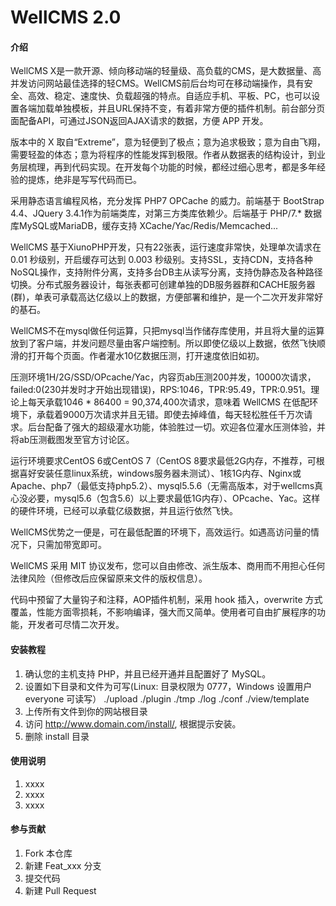 # WellCMS 2.0

#### 介绍
WellCMS X是一款开源、倾向移动端的轻量级、高负载的CMS，是大数据量、高并发访问网站最佳选择的轻CMS。WellCMS前后台均可在移动端操作，具有安全、高效、稳定、速度快、负载超强的特点。自适应手机、平板、PC，也可以设置各端加载单独模板，并且URL保持不变，有着非常方便的插件机制。前台部分页面配备API，可通过JSON返回AJAX请求的数据，方便 APP 开发。

版本中的 X 取自“Extreme”，意为轻便到了极点；意为追求极致；意为自由飞翔，需要轻盈的体态；意为将程序的性能发挥到极限。作者从数据表的结构设计，到业务层梳理，再到代码实现。在开发每个功能的时候，都经过细心思考，都是多年经验的提炼，绝非是写写代码而已。

采用静态语言编程风格，充分发挥 PHP7 OPCache 的威力。前端基于 BootStrap 4.4、JQuery 3.4.1作为前端类库，对第三方类库依赖少。后端基于 PHP/7.* 数据库MySQL或MariaDB，缓存支持 XCache/Yac/Redis/Memcached...

WellCMS 基于XiunoPHP开发，只有22张表，运行速度非常快，处理单次请求在 0.01 秒级别，开启缓存可达到 0.003 秒级别。支持SSL，支持CDN，支持各种NoSQL操作，支持附件分离，支持多台DB主从读写分离，支持伪静态及各种路径切换。分布式服务器设计，每张表都可创建单独的DB服务器群和CACHE服务器(群)，单表可承载高达亿级以上的数据，方便部署和维护，是一个二次开发非常好的基石。

WellCMS不在mysql做任何运算，只把mysql当作储存库使用，并且将大量的运算放到了客户端，并发问题尽量由客户端控制。所以即使亿级以上数据，依然飞快顺滑的打开每个页面。作者灌水10亿数据压测，打开速度依旧如初。

压测环境1H/2G/SSD/OPcache/Yac，内容页ab压测200并发，10000次请求，failed:0(230并发时才开始出现错误)，RPS:1046，TPR:95.49，TPR:0.951。理论上每天承载1046 * 86400 = 90,374,400次请求，意味着 WellCMS 在低配环境下，承载着9000万次请求并且无错。即使去掉峰值，每天轻松胜任千万次请求。后台配备了强大的超级灌水功能，体验胜过一切。欢迎各位灌水压测体验，并将ab压测截图发至官方讨论区。

运行环境要求CentOS 6或CentOS 7（CentOS 8要求最低2G内存，不推荐，可根据喜好安装任意linux系统，windows服务器未测试）、1核1G内存、Nginx或Apache、php7（最低支持php5.2）、mysql5.5.6（无需高版本，对于wellcms真心没必要，mysql5.6（包含5.6）以上要求最低1G内存）、OPcache、Yac。这样的硬件环境，已经可以承载亿级数据，并且运行依然飞快。

WellCMS优势之一便是，可在最低配置的环境下，高效运行。如遇高访问量的情况下，只需加带宽即可。

WellCMS 采用 MIT 协议发布，您可以自由修改、派生版本、商用而不用担心任何法律风险（但修改后应保留原来文件的版权信息）。


代码中预留了大量钩子和注释，AOP插件机制，采用 hook 插入，overwrite 方式覆盖，性能方面零损耗，不影响编译，强大而又简单。使用者可自由扩展程序的功能，开发者可尽情二次开发。

#### 安装教程

1. 确认您的主机支持 PHP，并且已经开通并且配置好了 MySQL。
3. 设置如下目录和文件为可写(Linux: 目录权限为 0777，Windows 设置用户 everyone 可读写）
    ./upload
    ./plugin
    ./tmp
    ./log
    ./conf
    ./view/template
4. 上传所有文件到你的网站根目录
5. 访问 http://www.domain.com/install/, 根据提示安装。
6. 删除 install 目录

#### 使用说明

1.  xxxx
2.  xxxx
3.  xxxx

#### 参与贡献

1.  Fork 本仓库
2.  新建 Feat_xxx 分支
3.  提交代码
4.  新建 Pull Request
